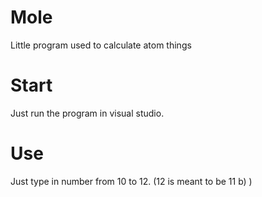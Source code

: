 # Mole
Little program used to calculate atom things

# Start
Just run the program in visual studio.

# Use
Just type in number from 10 to 12. (12 is meant to be 11 b) )

